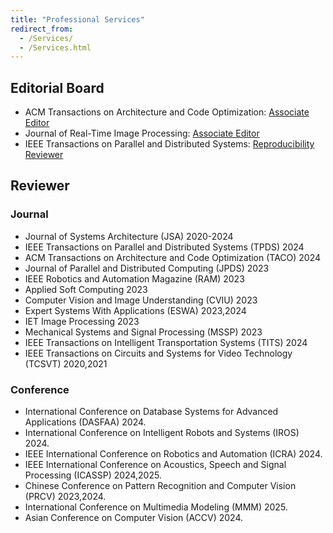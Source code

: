 ```yaml
---
title: "Professional Services"
redirect_from: 
  - /Services/
  - /Services.html
---
```


## Editorial Board 
* ACM Transactions on Architecture and Code Optimization: [Associate Editor](https://dl.acm.org/journal/taco/editorial-board)
* Journal of Real-Time Image Processing: [Associate Editor](https://link.springer.com/journal/11554/editors)
* IEEE Transactions on Parallel and Distributed Systems: [Reproducibility Reviewer](https://www.computer.org/csdl/journals/td/about/107377?title=Review%20Board&periodical=IEEE%20Transactions%20on%20Parallel%20and%20Distributed%20Systems)

## Reviewer
### Journal
* Journal of Systems Architecture (JSA) 2020-2024
* IEEE Transactions on Parallel and Distributed Systems (TPDS) 2024
* ACM Transactions on Architecture and Code Optimization (TACO) 2024
* Journal of Parallel and Distributed Computing (JPDS) 2023
* IEEE Robotics and Automation Magazine (RAM) 2023
* Applied Soft Computing 2023
* Computer Vision and Image Understanding (CVIU) 2023
* Expert Systems With Applications (ESWA) 2023,2024
* IET Image Processing 2023
* Mechanical Systems and Signal Processing (MSSP) 2023
* IEEE Transactions on Intelligent Transportation Systems (TITS) 2024
* IEEE Transactions on Circuits and Systems for Video Technology (TCSVT) 2020,2021

### Conference
*  International Conference on Database Systems for Advanced Applications (DASFAA) 2024.
*  International Conference on Intelligent Robots and Systems (IROS) 2024.
*  IEEE International Conference on Robotics and Automation (ICRA) 2024.
*  IEEE International Conference on Acoustics, Speech and Signal Processing (ICASSP) 2024,2025.
*  Chinese Conference on Pattern Recognition and Computer Vision (PRCV) 2023,2024.
*  International Conference on Multimedia Modeling (MMM) 2025.
*  Asian Conference on Computer Vision (ACCV) 2024.
